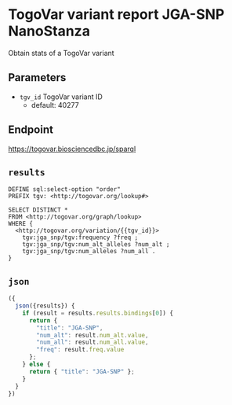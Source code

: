 # TogoVar variant report JGA-SNP NanoStanza

Obtain stats of a TogoVar variant

## Parameters

* `tgv_id` TogoVar variant ID
  * default: 40277

## Endpoint

https://togovar.biosciencedbc.jp/sparql

## `results`

```sparql
DEFINE sql:select-option "order"
PREFIX tgv: <http://togovar.org/lookup#>

SELECT DISTINCT *
FROM <http://togovar.org/graph/lookup>
WHERE {
  <http://togovar.org/variation/{{tgv_id}}>
    tgv:jga_snp/tgv:frequency ?freq ;
    tgv:jga_snp/tgv:num_alt_alleles ?num_alt ;
    tgv:jga_snp/tgv:num_alleles ?num_all .
}
```

## `json`

```javascript
({
  json({results}) {
    if (result = results.results.bindings[0]) {
      return {
        "title": "JGA-SNP",
        "num_alt": result.num_alt.value,
        "num_all": result.num_all.value,
        "freq": result.freq.value
      };
    } else {
      return { "title": "JGA-SNP" };
    }
  }
})
```

